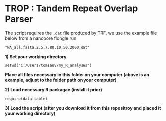 # TROP : Tandem Repeat Overlap Parser


The script requires the ```.dat``` file produced by TRF, we use the example file below from a nanopore flongle run
```
"NA_all.fasta.2.5.7.80.10.50.2000.dat"
``` 

**1) Set your working directory**

```
setwd("C:/Users/tomsauv/my_R_analyses")
``` 
**Place all files necessary in this folder on your computer (above is an example, adjust to the folder path on your computer)**

**2) Load necessary R packagae (install it prior)**

```
require(data.table)
```
**3) Load the script (after you download it from this repositroy and placed it your working directory)**

 
